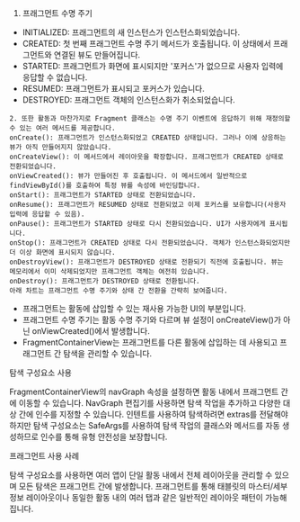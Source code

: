 1. 프래그먼트 수명 주기
- INITIALIZED: 프래그먼트의 새 인스턴스가 인스턴스화되었습니다.
- CREATED: 첫 번째 프래그먼트 수명 주기 메서드가 호출됩니다. 이 상태에서 프래그먼트와 연결된 뷰도 만들어집니다.
- STARTED: 프래그먼트가 화면에 표시되지만 '포커스'가 없으므로 사용자 입력에 응답할 수 없습니다.
- RESUMED: 프래그먼트가 표시되고 포커스가 있습니다.
- DESTROYED: 프래그먼트 객체의 인스턴스화가 취소되었습니다.

```
2. 또한 활동과 마찬가지로 Fragment 클래스는 수명 주기 이벤트에 응답하기 위해 재정의할 수 있는 여러 메서드를 제공합니다.
onCreate(): 프래그먼트가 인스턴스화되었고 CREATED 상태입니다. 그러나 이에 상응하는 뷰가 아직 만들어지지 않았습니다.
onCreateView(): 이 메서드에서 레이아웃을 확장합니다. 프래그먼트가 CREATED 상태로 전환되었습니다.
onViewCreated(): 뷰가 만들어진 후 호출됩니다. 이 메서드에서 일반적으로 findViewById()를 호출하여 특정 뷰를 속성에 바인딩합니다.
onStart(): 프래그먼트가 STARTED 상태로 전환되었습니다.
onResume(): 프래그먼트가 RESUMED 상태로 전환되었고 이제 포커스를 보유합니다(사용자 입력에 응답할 수 있음).
onPause(): 프래그먼트가 STARTED 상태로 다시 전환되었습니다. UI가 사용자에게 표시됩니다.
onStop(): 프래그먼트가 CREATED 상태로 다시 전환되었습니다. 객체가 인스턴스화되었지만 더 이상 화면에 표시되지 않습니다.
onDestroyView(): 프래그먼트가 DESTROYED 상태로 전환되기 직전에 호출됩니다. 뷰는 메모리에서 이미 삭제되었지만 프래그먼트 객체는 여전히 있습니다.
onDestroy(): 프래그먼트가 DESTROYED 상태로 전환됩니다.
아래 차트는 프래그먼트 수명 주기와 상태 간 전환을 간략히 보여줍니다.
```


- 프래그먼트는 활동에 삽입할 수 있는 재사용 가능한 UI의 부분입니다.
- 프래그먼트 수명 주기는 활동 수명 주기와 다르며 뷰 설정이 onCreateView()가 아닌 onViewCreated()에서 발생합니다.
- FragmentContainerView는 프래그먼트를 다른 활동에 삽입하는 데 사용되고 프래그먼트 간 탐색을 관리할 수 있습니다.


탐색 구성요소 사용

FragmentContainerView의 navGraph 속성을 설정하면 활동 내에서 프래그먼트 간에 이동할 수 있습니다.
NavGraph 편집기를 사용하면 탐색 작업을 추가하고 다양한 대상 간에 인수를 지정할 수 있습니다.
인텐트를 사용하여 탐색하려면 extras를 전달해야 하지만 탐색 구성요소는 SafeArgs를 사용하여 탐색 작업의 클래스와 메서드를 자동 생성하므로 인수를 통해 유형 안전성을 보장합니다.

프래그먼트 사용 사례

탐색 구성요소를 사용하면 여러 앱이 단일 활동 내에서 전체 레이아웃을 관리할 수 있으며 모든 탐색은 프래그먼트 간에 발생합니다.
프래그먼트를 통해 태블릿의 마스터/세부정보 레이아웃이나 동일한 활동 내의 여러 탭과 같은 일반적인 레이아웃 패턴이 가능해집니다.
